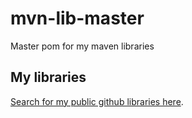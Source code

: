 # mvn-lib-master
Master pom for my maven libraries

## My libraries
[Search for my public github libraries here](https://github.com/search?q=Frejdh%2Fmvn-lib-).
